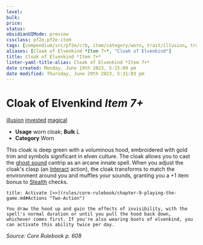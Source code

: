 ```yaml
---
level:
bulk:
price:
status:
obsidianUIMode: preview
cssclass: pf2e,pf2e-item
tags: [compendium/src/pf2e/crb, item/category/worn, trait/illusion, trait/invested, trait/magical]
aliases: [Cloak of Elvenkind *Item 7+*, "Cloak of Elvenkind"]
title: Cloak of Elvenkind *Item 7+*
linter-yaml-title-alias: Cloak of Elvenkind *Item 7+*
date created: Monday, June 19th 2023, 5:15:09 pm
date modified: Thursday, June 29th 2023, 5:31:03 pm
---
```


# Cloak of Elvenkind *Item 7+*

[illusion](rules/traits/illusion.md) [invested](rules/traits/invested.md) [magical](rules/traits/magical.md)  

- **Usage** worn cloak; **Bulk** L
- **Category** Worn

This cloak is deep green with a voluminous hood, embroidered with gold trim and symbols significant in elven culture. The cloak allows you to cast the [ghost sound](compendium/spells/ghost-sound.md) cantrip as an arcane innate spell. When you adjust the cloak's clasp (an [Interact](rules/actions/interact.md) action), the cloak transforms to match the environment around you and muffles your sounds, granting you a +1 item bonus to [Stealth](compendium/skills.md#Stealth) checks.

```ad-embed-ability
title: Activate [>>](rules/core-rulebook/chapter-9-playing-the-game.md#Actions "Two-Action")

You draw the hood up and gain the effects of invisibility, with the spell's normal duration or until you pull the hood back down, whichever comes first. If you're also wearing boots of elvenkind, you can activate this ability twice per day.
```

*Source: Core Rulebook p. 608*
